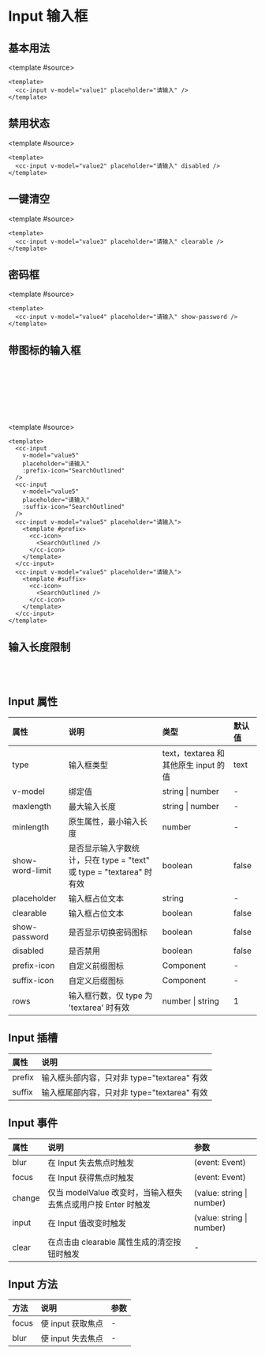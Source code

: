 # Input 输入框

## 基本用法

<script setup>
  import { ref } from 'vue'
  import { SearchOutlined } from '@vicons/antd'
  const value1 = ref('')
  const value2 = ref('')
  const value3 = ref('')
  const value4 = ref('')
  const value5 = ref('')
</script>

<demo>
  <cc-input v-model="value1" placeholder="请输入" />

<template #source>

```vue
<template>
  <cc-input v-model="value1" placeholder="请输入" />
</template>
```

 </template> 
</demo>

## 禁用状态

<demo>
  <cc-input v-model="value2" placeholder="请输入" disabled />

<template #source>

```vue
<template>
  <cc-input v-model="value2" placeholder="请输入" disabled />
</template>
```

 </template> 
</demo>

## 一键清空

<demo>
  <cc-input v-model="value3" placeholder="请输入" clearable />

<template #source>

```vue
<template>
  <cc-input v-model="value3" placeholder="请输入" clearable />
</template>
```

 </template> 
</demo>

## 密码框

<demo>
  <cc-input v-model="value4" placeholder="请输入" show-password />

<template #source>

```vue
<template>
  <cc-input v-model="value4" placeholder="请输入" show-password />
</template>
```

 </template> 
</demo>

## 带图标的输入框

<demo>
  <cc-input v-model="value5" placeholder="请输入" :prefix-icon="SearchOutlined" />
  <br />
  <br />
  <cc-input v-model="value5" placeholder="请输入" :suffix-icon="SearchOutlined" />
  <br />
  <br />
  <cc-input v-model="value5" placeholder="请输入">
    <template #prefix>
      <cc-icon>
        <SearchOutlined />
      </cc-icon>
    </template>
  </cc-input>
  <br />
  <br />
  <cc-input v-model="value5" placeholder="请输入">
    <template #suffix>
      <cc-icon>
        <SearchOutlined />
      </cc-icon>
    </template>
  </cc-input>

<template #source>

```vue
<template>
  <cc-input
    v-model="value5"
    placeholder="请输入"
    :prefix-icon="SearchOutlined"
  />
  <cc-input
    v-model="value5"
    placeholder="请输入"
    :suffix-icon="SearchOutlined"
  />
  <cc-input v-model="value5" placeholder="请输入">
    <template #prefix>
      <cc-icon>
        <SearchOutlined />
      </cc-icon>
    </template>
  </cc-input>
  <cc-input v-model="value5" placeholder="请输入">
    <template #suffix>
      <cc-icon>
        <SearchOutlined />
      </cc-icon>
    </template>
  </cc-input>
</template>
```

 </template> 
</demo>

## 输入长度限制

<demo>
  <cc-input v-model="value4" placeholder="请输入" show-word-limit maxlength="10" />
  <br />
  <br />
  <cc-input v-model="value4" placeholder="请输入" type="textarea" show-word-limit maxlength="10" />
<template #source>

```vue
<template>
  <cc-input
    v-model="value4"
    placeholder="请输入"
    show-word-limit
    maxlength="10"
  />
  <cc-input
    v-model="value4"
    placeholder="请输入"
    type="textarea"
    show-word-limit
    maxlength="10"
  />
</template>
```

 </template> 
</demo>

## Input 属性

| 属性            | 说明                                                                 | 类型                                 | 默认值 |
| :-------------- | :------------------------------------------------------------------- | :----------------------------------- | :----- |
| type            | 输入框类型                                                           | text，textarea 和其他原生 input 的值 | text   |
| v-model         | 绑定值                                                               | string \| number                     | -      |
| maxlength       | 最大输入长度                                                         | string \| number                     | -      |
| minlength       | 原生属性，最小输入长度                                               | number                               | -      |
| show-word-limit | 是否显示输入字数统计，只在 type = "text" 或 type = "textarea" 时有效 | boolean                              | false  |
| placeholder     | 输入框占位文本                                                       | string                               | -      |
| clearable       | 输入框占位文本                                                       | boolean                              | false  |
| show-password   | 是否显示切换密码图标                                                 | boolean                              | false  |
| disabled        | 是否禁用                                                             | boolean                              | false  |
| prefix-icon     | 自定义前缀图标                                                       | Component                            | -      |
| suffix-icon     | 自定义后缀图标                                                       | Component                            | -      |
| rows            | 输入框行数，仅 type 为 'textarea' 时有效                             | number \| string                     | 1      |

## Input 插槽

| 属性   | 说明                                        |
| :----- | :------------------------------------------ |
| prefix | 输入框头部内容，只对非 type="textarea" 有效 |
| suffix | 输入框尾部内容，只对非 type="textarea" 有效 |

## Input 事件

| 属性   | 说明                                                          | 参数                      |
| :----- | :------------------------------------------------------------ | :------------------------ |
| blur   | 在 Input 失去焦点时触发                                       | (event: Event)            |
| focus  | 在 Input 获得焦点时触发                                       | (event: Event)            |
| change | 仅当 modelValue 改变时，当输入框失去焦点或用户按 Enter 时触发 | (value: string \| number) |
| input  | 在 Input 值改变时触发                                         | (value: string \| number) |
| clear  | 在点击由 clearable 属性生成的清空按钮时触发                   | -                         |

## Input 方法

| 方法  | 说明              | 参数 |
| :---- | :---------------- | :--- |
| focus | 使 input 获取焦点 | -    |
| blur  | 使 input 失去焦点 | -    |
